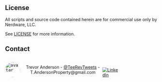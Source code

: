 ## License

All scripts and source code contained herein are for commercial use only by Nerdware, LLC.

See [LICENSE](/LICENSE) for more information.

## Contact

<div style="width:75%; display:flex; flex-direction:row; align-items:center; justify-content:space-between;">
  <kbd><img src="https://avatars.githubusercontent.com/u/43518091?v=4" height="50" width="50" style="border-radius:50% 50% 50% 50%; margin-right:10px;" alt="avatar" /></kbd>
  <span style="text-align:center;">
    <span>Trevor Anderson</span>
    <span> - </span>
    <a href="https://twitter.com/teerevtweets">@TeeRevTweets</a>
    <span> - </span>
    <span>T.AndersonProperty@gmail.com</span>
  </span>
  <div style="height:auto;">
    <br> <!-- bump the LinkedIn btn down to be centered inline -->

[![LinkedIn](https://img.shields.io/badge/LinkedIn-0077B5?logo=linkedin&logoColor=white)](https://www.linkedin.com/in/trevor-anderson-3a3b0392/)

  </div>
</div>
